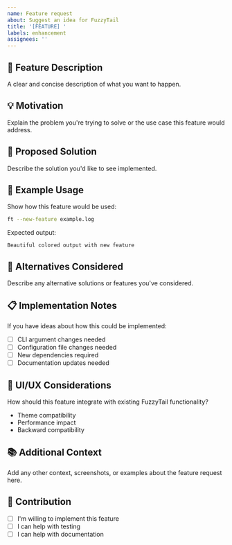 ```yaml
---
name: Feature request
about: Suggest an idea for FuzzyTail
title: '[FEATURE] '
labels: enhancement
assignees: ''
---
```


## 🚀 Feature Description
A clear and concise description of what you want to happen.

## 💡 Motivation
Explain the problem you're trying to solve or the use case this feature would address.

## 🎯 Proposed Solution
Describe the solution you'd like to see implemented.

## 🔄 Example Usage
Show how this feature would be used:

```bash
ft --new-feature example.log
```

Expected output:
```
Beautiful colored output with new feature
```

## 🤔 Alternatives Considered
Describe any alternative solutions or features you've considered.

## 📋 Implementation Notes
If you have ideas about how this could be implemented:

- [ ] CLI argument changes needed
- [ ] Configuration file changes needed  
- [ ] New dependencies required
- [ ] Documentation updates needed

## 🎨 UI/UX Considerations
How should this feature integrate with existing FuzzyTail functionality?

- Theme compatibility
- Performance impact
- Backward compatibility

## 📚 Additional Context
Add any other context, screenshots, or examples about the feature request here.

## 🤝 Contribution
- [ ] I'm willing to implement this feature
- [ ] I can help with testing
- [ ] I can help with documentation